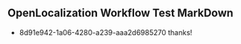 ## OpenLocalization Workflow Test MarkDown
* 8d91e942-1a06-4280-a239-aaa2d6985270 thanks!

<!--HONumber=Jul16_HO3-->


